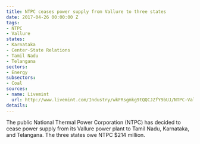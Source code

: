```yaml
---
title: NTPC ceases power supply from Vallure to three states
date: 2017-04-26 00:00:00 Z
tags:
- NTPC
- Vallure
states:
- Karnataka
- Center-State Relations
- Tamil Nadu
- Telangana
sectors:
- Energy
subsectors:
- Coal
sources:
- name: Livemint
  url: http://www.livemint.com/Industry/wkFRsgmkg9tQQCJZfY9bUJ/NTPC-Vallure-station-to-cut-power-supply-to-3-states-over-pe.html
details: 
---
```


The public National Thermal Power Corporation (NTPC) has decided to cease power supply from its Vallure power plant to Tamil Nadu, Karnataka, and Telangana. The three states owe NTPC $214 million.
